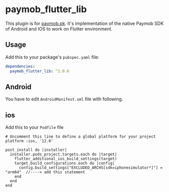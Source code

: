 # paymob_flutter_lib

This plugin is for [paymob.pk](https://docs.paymob.pk/). It's implementation of the native Paymob SDK of Android and IOS to work on Flutter environment.

## Usage

Add this to your package's `pubspec.yaml` file:

```yaml
dependencies:
  paymob_flutter_lib: ^1.0.6
```

## Android

You have to edit `AndroidManifest.xml` file with following.

[//]: # (manifest)

[//]: # (<manifest xmlns:android="http://schemas.android.com/apk/res/android")

[//]: # (     xmlns:tools="http://schemas.android.com/tools">)

[//]: # (    <application)

[//]: # (        android:supportsRtl="true")

[//]: # (        tools:replace="android:label,android:supportsRtl">)

[//]: # (    </appliaction>)

[//]: # (</manifest>)


## ios

Add this to your `Podfile` file

```podfile
# Uncomment this line to define a global platform for your project
platform :ios, '12.0'

post_install do |installer|
  installer.pods_project.targets.each do |target|
    flutter_additional_ios_build_settings(target)
    target.build_configurations.each do |config|
      config.build_settings["EXCLUDED_ARCHS[sdk=iphonesimulator*]"] = "arm64"  //----> add this statement
    end
  end
end

```

